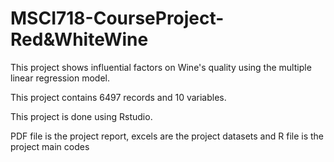 # MSCI718-CourseProject-Red&WhiteWine

This project shows influential factors on Wine's quality using the multiple linear regression model.

This project contains 6497 records and 10 variables.

This project is done using Rstudio.

PDF file is the project report, excels are the project datasets and R file is the project main codes
